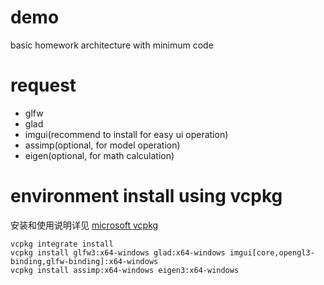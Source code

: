 # demo

basic homework architecture with minimum code


# request
* glfw
* glad
* imgui(recommend to install for easy ui operation)
* assimp(optional, for model operation)
* eigen(optional, for math calculation)

# environment install using vcpkg
安装和使用说明详见 [microsoft vcpkg](https://github.com/microsoft/vcpkg)

    vcpkg integrate install
    vcpkg install glfw3:x64-windows glad:x64-windows imgui[core,opengl3-binding,glfw-binding]:x64-windows
    vcpkg install assimp:x64-windows eigen3:x64-windows